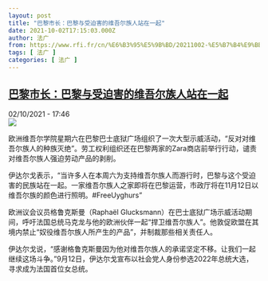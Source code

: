 ```yaml
---
layout: post
title: "巴黎市长：巴黎与受迫害的维吾尔族人站在一起"
date: 2021-10-02T17:15:03.000Z
author: 法广
from: https://www.rfi.fr/cn/%E6%B3%95%E5%9B%BD/20211002-%E5%B7%B4%E9%BB%8E%E5%B8%82%E9%95%BF-%E5%B7%B4%E9%BB%8E%E4%B8%8E%E5%8F%97%E8%BF%AB%E5%AE%B3%E7%9A%84%E7%BB%B4%E5%90%BE%E5%B0%94%E6%97%8F%E4%BA%BA%E7%AB%99%E5%9C%A8%E4%B8%80%E8%B5%B7
tags: [ 法广 ]
categories: [ 法广 ]
---
```

<!--1633194903000-->
[巴黎市长：巴黎与受迫害的维吾尔族人站在一起](https://www.rfi.fr/cn/%E6%B3%95%E5%9B%BD/20211002-%E5%B7%B4%E9%BB%8E%E5%B8%82%E9%95%BF-%E5%B7%B4%E9%BB%8E%E4%B8%8E%E5%8F%97%E8%BF%AB%E5%AE%B3%E7%9A%84%E7%BB%B4%E5%90%BE%E5%B0%94%E6%97%8F%E4%BA%BA%E7%AB%99%E5%9C%A8%E4%B8%80%E8%B5%B7)
------

<div>
<div>02/10/2021 - 17:46</div><img src="https://s.rfi.fr/media/display/d80fc93a-13ae-11ec-8168-005056a90284/d97b3fb2bb8431dd584fc4bd59a3e5fa37e41363.jpg"><div >                    <p>欧洲维吾尔学院星期六在巴黎巴士底狱广场组织了一次大型示威活动，“反对对维吾尔族人的种族灭绝”。劳工权利组织还在巴黎两家的Zara商店前举行行动，谴责对维吾尔族人强迫劳动产品的剥削。</p><p>伊达尔戈表示，“当许多人在本周六为支持维吾尔族人而游行时，巴黎与这个受迫害的民族站在一起。一家维吾尔族人之家即将在巴黎运营，市政厅将在11月12日以维吾尔族的颜色进行照明。#FreeUyghurs”</p><p>欧洲议会议员格鲁克斯曼（Raphaël Glucksmann）在巴士底狱广场示威活动期间，呼吁法国总统马克龙与他的欧洲伙伴一起“捍卫维吾尔族人”。他敦促欧盟在其境内禁止“奴役维吾尔族人所产生的产品”，并制裁那些相关责任人。</p><p>伊达尔戈说，“感谢格鲁克斯曼因为他对维吾尔族人的承诺坚定不移。让我们一起继续这场斗争。”9月12日，伊达尔戈宣布以社会党人身份参选2022年总统大选，寻求成为法国首位女总统。</p>                                            <div data-selfpromo-newsletter>    </div>    <div data-selfpromo-app>    </div>                </div>
</div>
